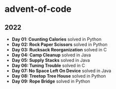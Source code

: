 # advent-of-code

## 2022
- **Day 01: Counting Calories** solved in Python
- **Day 02: Rock Paper Scissors** solved in Python
- **Day 03: Rucksack Reorganization** solved in C
- **Day 04: Camp Cleanup** solved in Java
- **Day 05: Supply Stacks** solved in Java
- **Day 06: Tuning Trouble** solved in C
- **Day 07: No Space Left On Device** solved in Java
- **Day 08: Treetop Tree House** solved in Python
- **Day 09: Rope Bridge** solved in Python
